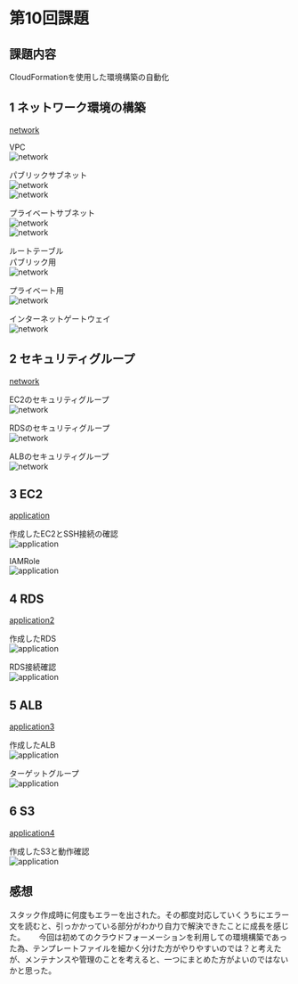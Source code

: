 # 第10回課題  
## 課題内容  
CloudFormationを使用した環境構築の自動化  

## 1 ネットワーク環境の構築
[network](/lecture10/network.yml)  

VPC  
![network](./network/VPC.png) 

パブリックサブネット  
![network](lecture10/network/pubsub1.png)   
![network](lecture10/network/pubsub2.png)  

プライベートサブネット  
![network](lecture10/network/prisub1.png)   
![network](lecture10/network/prisub2.png)  

ルートテーブル  
パブリック用  
![network](lecture10/network/rtb2.png)  

プライベート用  
![network](lecture10/network/rtb1.png)

インターネットゲートウェイ  
![network](lecture10/network/igw.png)

## 2 セキュリティグループ  
[network](lecture10/security.yml)  

EC2のセキュリティグループ  
![network](lecture10/sec/SECEC2.png)  

RDSのセキュリティグループ  
![network](lecture10/sec/SECRDS.png)  

ALBのセキュリティグループ  
![network](lecture10/sec/SECALB.png)  

## 3 EC2 
[application](lecture10/application.yml)  

作成したEC2とSSH接続の確認  
![application](lecture10/app/ec2.png)  

IAMRole  
![application](lecture10/app/IAMrole.png)  

## 4 RDS  
[application2](lecture10/application2.yml)  

作成したRDS  
![application](lecture10/app/RDS2.png)  

RDS接続確認  
![application](lecture10/app/RDS.png)  

## 5 ALB  
[application3](lecture10/application3.yml)  

作成したALB  
![application](lecture10/app/ALB.png)

ターゲットグループ  
![application](lecture10/app/tg.png)  

## 6 S3  
[application4](lecture10/application4.yml)  

作成したS3と動作確認  
![application](lecture10/app/s3.png)  


## 感想　　
スタック作成時に何度もエラーを出された。その都度対応していくうちにエラー文を読むと、引っかかっている部分がわかり自力で解決できたことに成長を感じた。　　
今回は初めてのクラウドフォーメーションを利用しての環境構築であった為、テンプレートファイルを細かく分けた方がやりやすいのでは？と考えたが、メンテナンスや管理のことを考えると、一つにまとめた方がよいのではないかと思った。




